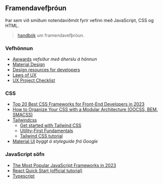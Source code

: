 ## Framendavefþróun 
Þar sem við smíðum notendaviðmót fyrir vefinn með JavaScript, CSS og HTML.

> [handbók](https://frontendmasters.com/books/front-end-handbook/2019/) um framendavefþróun.


### Vefhönnun 
* [Awwards](https://www.awwwards.com/) _vefsíður með áherslu á hönnun_
* [Material Design](https://material.io/)
* [Design resources for developers](https://github.com/bradtraversy/design-resources-for-developers)
* [Laws of UX](https://lawsofux.com/)
* [UX Project Checklist](https://uxchecklist.github.io/)


### CSS 
* [Top 20 Best CSS Frameworks for Front-End Developers in 2023](https://hackr.io/blog/best-css-frameworks)
* [How to Organize Your CSS with a Modular Architecture
(OOCSS, BEM, SMACSS)](https://snipcart.com/blog/organize-css-modular-architecture)
* [Tailwindcss](https://tailwindcss.com/)
   * [Get started with Tailwind CSS](https://tailwindcss.com/docs/installation)
   * [Utility-First Fundamentals](https://tailwindcss.com/docs/utility-first)
   * [Tailwind CSS tutorial](https://tsh.io/blog/tailwind-css-tutorial/)
* [Material UI](https://mui.com/material-ui/) _byggt á styleguide frá Google_


### JavaScript söfn
- [The Most Popular JavaScript Frameworks in 2023](https://theme-selection.medium.com/the-most-popular-javascript-frameworks-in-2021-a2fe62174df6)
- [React Quick Start (official tutorial)](https://react.dev/learn)
- [Typescript](https://www.typescriptlang.org/)


  
<!--
    - [Learn React (Scrimba)](https://scrimba.com/learn/learnreact)
    - [React: Vefforritun II (Háskóli Íslands)](https://github.com/vefforritun/vef2-2023/tree/main/namsefni/17.react#readme)
    - [React: Vefskólinn (Tækniskólinn)](https://io.vefskoli.is/guides) _sjá module 4_  
    - [Create React App](https://create-react-app.dev/) & [Depoyment: live site on Github](https://create-react-app.dev/docs/deployment/#github-pages)
    - [React: Deep Dive Into Modern Web Development (Helsinki University)](https://fullstackopen.com/en/about)
-->


<!--
### Routing í JavaScript (vanilla)
- [How I Implemented my own SPA Routing System in Vanilla JS](https://medium.com/@bryanmanuele/how-i-implemented-my-own-spa-routing-system-in-vanilla-js-49942e3c4573)
- [Tiny Express-inspired client-side router](https://github.com/visionmedia/page.js)
- Template: [Build a state management system (pub/sub) with vanilla JavaScript](https://css-tricks.com/build-a-state-management-system-with-vanilla-javascript/)
- [Web Components, (Templates)](https://medium.com/javascript-in-plain-english/web-components-crash-course-b0a2feb11be1)
-->
